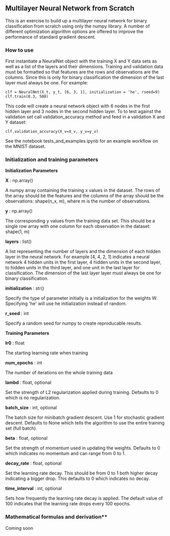 ## Multilayer Neural Network from Scratch

This is an exercise to build up a multilayer neural network for binary 
classification from scratch using only the numpy library. A number of 
different optimization algorithm options are offered to improve the performance
of standard gradient descent.

### How to use

First instantiate a NeuralNet object with the training X and Y data sets as
well as a list of the layers and their dimensions.  Training and validation
data must be formatted so that features are the rows and observations are the
columns.  Since this is only for binary classification the dimension of the
last layer must always be one. For example:

    clf = NeuralNet(X_t, y_t, [6, 3, 1], initialization = 'he', rseed=9)
    clf.train(0.3, 500)

This code will create a neural network object with 6 nodes in the first hidden
layer and 3 nodes in the second hidden layer.  To to test against the 
validation set call validation_accuracy method and feed in a validation X and
Y dataset:

    clf.validation_accuracy(X_v=X_v, y_v=y_v)

See the notebook tests_and_examples.ipynb for an example workflow on the MNIST
dataset.


### Initialization and training parameters

**Initialization Parameters**

**X** : np.array()

A numpy array containing the training x values in the dataset. The rows
of the array should be the features and the columns of the array should
be the observations: shape(n_x, m), where m is the number of
observations.


**y** : np.array()

The corresponding y values from the training data set. This should be a
single row array with one column for each observation in the dataset:
shape(1, m)


**layers** : list()

A list representing the number of layers and the dimension of each
hidden layer in the neural network.  For example [4, 4, 2, 1]
indicates a neural network 4 hidden units in the first layer, 4
hidden units in the second layer, to hidden units in the third layer,
and one unit in the last layer for classification.  The dimension of
the last layer layer must always be one for binary classification.


**initialization** : str()

Specify the type of parameter initially is a initialization for the
weights W.  Specifying 'he' will use he initialization instead of
random.


**r_seed** : int

Specify a random seed for numpy to create reproducable results.


**Training Parameters**

**lr0** : float

The starting learning rate when training


**num_epochs** : int

The number of iterations on the whole training data


**lambd** : float, optional

Set the strength of L2 regularization applied during training.
Defaults to 0 which is no regularization.


**batch_size** : int, optional

The batch size for minibatch gradient descent. Use 1 for
stochastic gradient descent. Defaults to None which tells the
algorithm to use the entire training set (full batch).

**beta** : float, optional

Set the strength of momentum used in updating the weights.
Defaults to 0 which indicates no momentum and can range from 0
to 1.


**decay_rate** : float, optional

Set the learning rate decay. This should be from 0 to 1 both higher
decay indicating a bigger drop.  This defaults to 0 which indicates
no decay.


**time_interval** : int, optional

Sets how frequently the learning rate decay is applied. The default
value of 100 indicates that the learning rate drops every 100
epochs.


### Mathematical formulas and derivation**

Coming soon